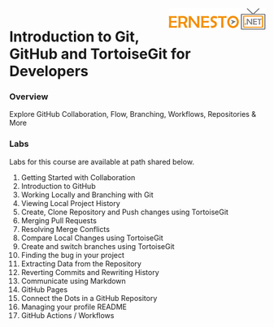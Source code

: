<img align="right" src="./logo-small.png">

# Introduction to Git, GitHub and TortoiseGit for Developers

### Overview
Explore GitHub Collaboration, Flow, Branching, Workflows, Repositories & More

### Labs

Labs for this course are available at path shared below.

1. Getting Started with Collaboration
2. Introduction to GitHub
3. Working Locally and Branching with Git
4. Viewing Local Project History 
5. Create, Clone Repository and Push changes using TortoiseGit
6. Merging Pull Requests
7. Resolving Merge Conflicts
8. Compare Local Changes using TortoiseGit
9. Create and switch branches using TortoiseGit
10. Finding the bug in your project
11. Extracting Data from the Repository
12. Reverting Commits and Rewriting History
13. Communicate using Markdown
14. GitHub Pages
15. Connect the Dots in a GitHub Repository
16. Managing your profile README
17. GitHub Actions / Workflows
